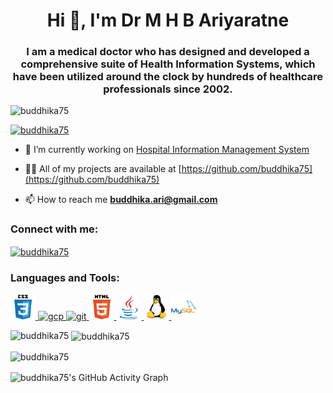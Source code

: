 <h1 align="center">Hi 👋, I'm Dr M H B Ariyaratne</h1>
<h3 align="center">I am a medical doctor who has designed and developed a comprehensive suite of Health Information Systems, which have been utilized around the clock by hundreds of healthcare professionals since 2002.</h3>

<p align="left"> <img src="https://komarev.com/ghpvc/?username=buddhika75&label=Profile%20views&color=0e75b6&style=flat" alt="buddhika75" /> </p>

<p align="left"> <a href="https://github.com/ryo-ma/github-profile-trophy"><img src="https://github-profile-trophy.vercel.app/?username=buddhika75" alt="buddhika75" /></a> </p>

- 🔭 I’m currently working on [Hospital Information Management System](https://github.com/hmislk/hmis)

- 👨‍💻 All of my projects are available at [https://github.com/buddhika75](https://github.com/buddhika75)

- 📫 How to reach me **buddhika.ari@gmail.com**

<h3 align="left">Connect with me:</h3>
<p align="left">
<a href="https://twitter.com/buddhika75" target="blank"><img align="center" src="https://raw.githubusercontent.com/rahuldkjain/github-profile-readme-generator/master/src/images/icons/Social/twitter.svg" alt="buddhika75" height="30" width="40" /></a>
</p>

<h3 align="left">Languages and Tools:</h3>
<p align="left"> <a href="https://www.w3schools.com/css/" target="_blank" rel="noreferrer"> <img src="https://raw.githubusercontent.com/devicons/devicon/master/icons/css3/css3-original-wordmark.svg" alt="css3" width="40" height="40"/> </a> <a href="https://cloud.google.com" target="_blank" rel="noreferrer"> <img src="https://www.vectorlogo.zone/logos/google_cloud/google_cloud-icon.svg" alt="gcp" width="40" height="40"/> </a> <a href="https://git-scm.com/" target="_blank" rel="noreferrer"> <img src="https://www.vectorlogo.zone/logos/git-scm/git-scm-icon.svg" alt="git" width="40" height="40"/> </a> <a href="https://www.w3.org/html/" target="_blank" rel="noreferrer"> <img src="https://raw.githubusercontent.com/devicons/devicon/master/icons/html5/html5-original-wordmark.svg" alt="html5" width="40" height="40"/> </a> <a href="https://www.java.com" target="_blank" rel="noreferrer"> <img src="https://raw.githubusercontent.com/devicons/devicon/master/icons/java/java-original.svg" alt="java" width="40" height="40"/> </a> <a href="https://www.linux.org/" target="_blank" rel="noreferrer"> <img src="https://raw.githubusercontent.com/devicons/devicon/master/icons/linux/linux-original.svg" alt="linux" width="40" height="40"/> </a> <a href="https://www.mysql.com/" target="_blank" rel="noreferrer"> <img src="https://raw.githubusercontent.com/devicons/devicon/master/icons/mysql/mysql-original-wordmark.svg" alt="mysql" width="40" height="40"/> </a> </p>

<p><img align="left" src="https://github-readme-stats.vercel.app/api/top-langs?username=buddhika75&show_icons=true&locale=en&layout=compact" alt="buddhika75" /></p>

<p>&nbsp;<img align="center" src="https://github-readme-stats.vercel.app/api?username=buddhika75&show_icons=true&locale=en" alt="buddhika75" /></p>

<p><img align="center" src="https://github-readme-streak-stats.herokuapp.com/?user=buddhika75&" alt="buddhika75" /></p>

<p><img align="center" src="https://activity-graph.herokuapp.com/graph?username=buddhika75&theme=xcode" alt="buddhika75's GitHub Activity Graph" /></p>
